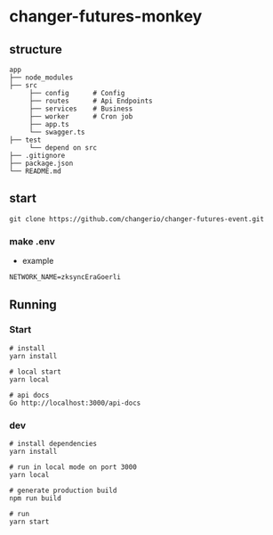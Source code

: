 # changer-futures-monkey

## structure

```
app
├── node_modules
├── src
     ├── config      # Config
     ├── routes      # Api Endpoints
     ├── services    # Business
     ├── worker      # Cron job
     ├── app.ts
     └── swagger.ts
├── test
     └── depend on src
├── .gitignore
├── package.json
└── README.md

```

## start

```
git clone https://github.com/changerio/changer-futures-event.git
```

### make .env
- example
```
NETWORK_NAME=zksyncEraGoerli
```

## Running

### Start

```
# install
yarn install

# local start
yarn local

# api docs
Go http://localhost:3000/api-docs
```

### dev

```
# install dependencies
yarn install

# run in local mode on port 3000
yarn local

# generate production build
npm run build

# run 
yarn start
```